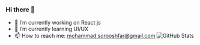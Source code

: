 ### Hi there 👋


- 🔭 I’m currently working on React js
- 🌱 I’m currently learning UI/UX
- 📫 How to reach me: mohammad.sorooshfar@gmail.com 
![GitHub Stats](https://github-readme-stats.vercel.app/api?username=mohammadSorooshfar&theme=radical)

